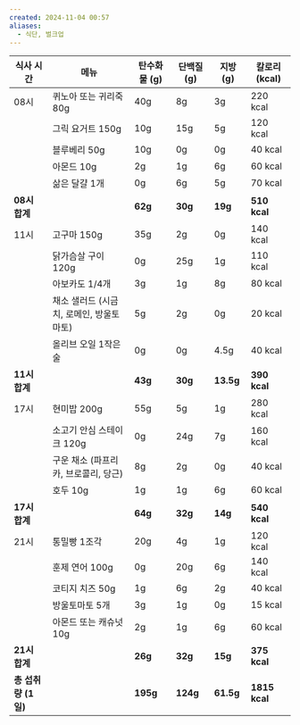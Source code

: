```yaml
---
created: 2024-11-04 00:57
aliases:
  - 식단, 벌크업
---
```


| 식사 시간 | 메뉴                           | 탄수화물 (g) | 단백질 (g) | 지방 (g) | 칼로리 (kcal) |
|-----------|--------------------------------|--------------|------------|----------|----------------|
| 08시      | 퀴노아 또는 귀리죽 80g        | 40g         | 8g         | 3g       | 220 kcal       |
|           | 그릭 요거트 150g              | 10g         | 15g        | 5g       | 120 kcal       |
|           | 블루베리 50g                  | 10g         | 0g         | 0g       | 40 kcal        |
|           | 아몬드 10g                    | 2g          | 1g         | 6g       | 60 kcal        |
|           | 삶은 달걀 1개                 | 0g          | 6g         | 5g       | 70 kcal        |
| **08시 합계** |                           | **62g**     | **30g**    | **19g**  | **510 kcal**   |
| 11시      | 고구마 150g                   | 35g         | 2g         | 0g       | 140 kcal       |
|           | 닭가슴살 구이 120g           | 0g          | 25g        | 1g       | 110 kcal       |
|           | 아보카도 1/4개               | 3g          | 1g         | 8g       | 80 kcal        |
|           | 채소 샐러드 (시금치, 로메인, 방울토마토) | 5g | 2g | 0g | 20 kcal |
|           | 올리브 오일 1작은술          | 0g          | 0g         | 4.5g     | 40 kcal        |
| **11시 합계** |                           | **43g**     | **30g**    | **13.5g**| **390 kcal**   |
| 17시      | 현미밥 200g                   | 55g         | 5g         | 1g       | 280 kcal       |
|           | 소고기 안심 스테이크 120g    | 0g          | 24g        | 7g       | 160 kcal       |
|           | 구운 채소 (파프리카, 브로콜리, 당근) | 8g | 2g | 0g | 40 kcal |
|           | 호두 10g                     | 1g          | 1g         | 6g       | 60 kcal        |
| **17시 합계** |                           | **64g**     | **32g**    | **14g**  | **540 kcal**   |
| 21시      | 통밀빵 1조각                 | 20g         | 4g         | 1g       | 120 kcal       |
|           | 훈제 연어 100g               | 0g          | 20g        | 6g       | 140 kcal       |
|           | 코티지 치즈 50g              | 1g          | 6g         | 2g       | 40 kcal        |
|           | 방울토마토 5개               | 3g          | 1g         | 0g       | 15 kcal        |
|           | 아몬드 또는 캐슈넛 10g       | 2g          | 1g         | 6g       | 60 kcal        |
| **21시 합계** |                           | **26g**     | **32g**    | **15g**  | **375 kcal**   |
| **총 섭취량 (1일)** |                   | **195g**    | **124g**   | **61.5g**| **1815 kcal**  |
